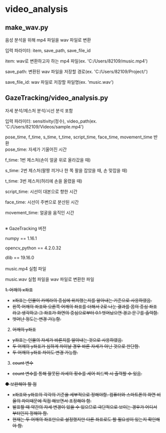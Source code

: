 # video_analysis


## make_wav.py
음성 분석을 위해 mp4 파일을 wav 파일로 변환

입력 파라미터: item, save_path, save_file_id

item: wav로 변환하고자 하는 mp4 파일(ex. 'C:/Users/82109/music.mp4')

save_path: 변환된 wav 파일을 저장할 경로(ex. 'C:/Users/82109/Project/')

save_file_id: wav 파일로 저장할 파일명(ex. 'music.wav')



## GazeTracking/video_analysis.py
자세 분석/제스처 분석/시선 분석 포함

입력 파라미터: sensitivity(정수), video_path(ex. 'C:/Users/82109/Videos/sample.mp4')

pose_time, f_time, s_time, t_time, script_time, face_time, movement_time 반환
<br/>
pose_time: 자세가 기울어진 시간

f_time: 1번 제스처(손이 얼굴 위로 올라갔을 때)

s_time: 2번 제스처(팔짱 끼거나 한 쪽 팔을 잡았을 때, 손 맞잡을 때)

t_time: 3번 제스처(허리에 손을 올렸을 때)

script_time: 시선이 대본으로 향한 시간

face_time: 시선이 주변으로 분산된 시간

movement_time: 얼굴을 움직인 시간


<br/>
※ GazeTracking 버전

numpy == 1.16.1

opencv_python == 4.2.0.32

dlib == 19.16.0
<br/><br/>
music.mp4 실험 파일

music.wav 실험 파일을 wav 파일로 변환한 파일


<s>1. 어깨의 x좌표
- x좌표는 인물이 카메라의 중심에 위치했는지를 알아내는 기준으로 사용하였음.
- 왼쪽 어깨의 좌표와 오른쪽 어깨의 좌표를 더해서 2로 나눈 결과를 몸의 중심 좌표라고 생각하고 그 좌표가 화면의 중심으로부터 0.1 벗어났으면 경고 문구를 출력함.
- 벗어난 정도는 변경 가능함.

2. 어깨의 y좌표
- y좌표는 인물의 자세가 바른지를 알아내는 것으로 사용하였음.
- 두 어깨의 y좌표가 심하게 차이날 경우 바른 자세가 아닌 것으로 판단함.
- 두 어깨의 y좌표 차이도 변경 가능함.

3. count 변수
- count 변수를 통해 잘못된 자세의 횟수를 세어 피드백 시 출력할 수 있음.

● 보완해야 할 점
- x좌표와 y좌표의 각각의 기준을 세부적으로 정해야함. 컴퓨터와 스마트폰의 화면 비율의 차이때문에 직접 해보면서 조정해야 함.
- 발표할 때 약간의 자세 변경이 있을 수 있으므로 극단적으로 보이는 경우가 어디서부터인지 정해야 함.
- 현재는 두 어깨의 좌표만으로 설정했지만 다른 좌표로도 할 필요성이 있는지 확인해야 함.</s>
